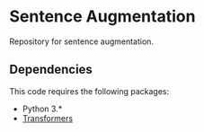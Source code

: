 # Sentence Augmentation
Repository for sentence augmentation.

## Dependencies
This code requires the following packages:
* Python 3.\*
* [Transformers](https://anaconda.org/conda-forge/transformers)